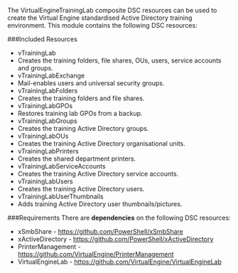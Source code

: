 The VirtualEngineTrainingLab composite DSC resources can be used to create the Virtual Engine standardised
Active Directory training environment. This module contains the following DSC resources:

###Included Resources
* vTrainingLab
 * Creates the training folders, file shares, OUs, users, service accounts and groups.
* vTrainingLabExchange
 * Mail-enables users and universal security groups.
* vTrainingLabFolders
 * Creates the training folders and file shares.
* vTrainingLabGPOs
 * Restores training lab GPOs from a backup.
* vTrainingLabGroups
 * Creates the training Active Directory groups.
* vTrainingLabOUs
 * Creates the training Active Directory organisational units.
* vTrainingLabPrinters
 * Creates the shared department printers.
* vTrainingLabServiceAccounts
 * Creates the training Active Directory service accounts.
* vTrainingLabUsers
 * Creates the training Active Directory users.
* vTrainingLabUserThumbnails
 * Adds training Active Directory user thumbnails/pictures.

###Requirements
There are __dependencies__ on the following DSC resources:

* xSmbShare - https://github.com/PowerShell/xSmbShare
* xActiveDirectory - https://github.com/PowerShell/xActiveDirectory
* PrinterManagement - https://github.com/VirtualEngine/PrinterManagement
* VirtualEngineLab - https://github.com/VirtualEngine/VirtualEngineLab
